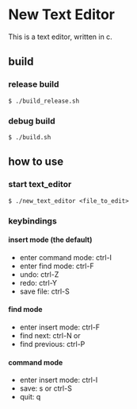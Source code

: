# New Text Editor

This is a text editor, written in c.

## build
### release build
```
$ ./build_release.sh
```
### debug build
```
$ ./build.sh
```

## how to use
### start text_editor
```
$ ./new_text_editor <file_to_edit>
```

### keybindings
#### insert mode (the default)
- enter command mode: ctrl-I
- enter find mode: ctrl-F
- undo: ctrl-Z
- redo: ctrl-Y
- save file: ctrl-S 

#### find mode
- enter insert mode: ctrl-F
- find next: ctrl-N or <CR>
- find previous: ctrl-P

#### command mode
- enter insert mode: ctrl-I
- save: s or ctrl-S
- quit: q

